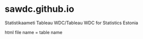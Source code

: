 # sawdc.github.io
Statistikaameti Tableau WDC/Tableau WDC for Statistics Estonia

html file name = table name
